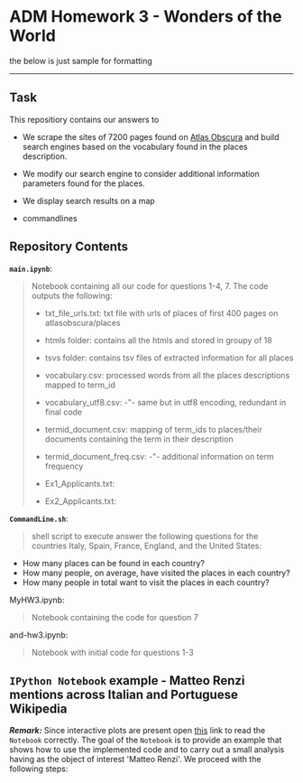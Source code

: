 # ADM Homework 3 - Wonders of the World 
the below is just sample for formatting
_________

## Task
This repositiory contains our answers to 
* We scrape the sites of 7200 pages found on [Atlas Obscura](https://www.atlasobscura.com) and build search engines based on the vocabulary found in the places description.
* We modify our search engine to consider additional information parameters found for the places.
* We display search results on a map

* commandlines


## Repository Contents

 __`main.ipynb`__: 
> Notebook containing all our code for questions 1-4, 7. The code outputs the following:
> 	- txt_file_urls.txt: txt file with urls of places of first 400 pages on atlasobscura/places
> 	- htmls folder: contains all the htmls and stored in groupy of 18
> 	- tsvs folder: contains tsv files of extracted information for all places
> 	- vocabulary.csv: processed words from all the places descriptions mapped to term_id
> 	- vocabulary_utf8.csv: -"- same but in utf8 encoding, redundant in final code
>	- termid_document.csv: mapping of term_ids to places/their documents containing the term in their description
>	- termid_document_freq.csv: -"- additional information on term frequency
>	
>	- Ex1_Applicants.txt: 
>	- Ex2_Applicants.txt: 

__`CommandLine.sh`__: 
> shell script to execute answer the following questions for the countries Italy, Spain, France, England, and the United States:
* How many places can be found in each country?
* How many people, on average, have visited the places in each country?
* How many people in total want to visit the places in each country?

MyHW3.ipynb:
> 	Notebook containing the code for question 7
	
and-hw3.ipynb: 
> 	Notebook with initial code for questions 1-3
	


## `IPython Notebook` example - Matteo Renzi mentions across Italian and Portuguese Wikipedia <a name ="example"></a>

__*Remark:*__ Since interactive plots are present open [this](http://nbviewer.jupyter.org/github/CriMenghini/Wikipedia/blob/master/Mention/Mention_draft.ipynb) link to read the `Notebook` correctly.
The goal of the `Notebook` is to provide an example that shows how to use the implemented code and to carry out a small analysis having as the object of interest 'Matteo Renzi'. We proceed with the following steps:
